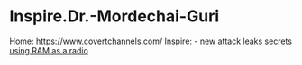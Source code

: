 # Inspire.Dr.-Mordechai-Guri
Home: https://www.covertchannels.com/ Inspire: - [new attack leaks secrets using RAM as a radio](https://youtu.be/ihtAijebU-M)
